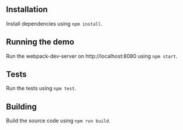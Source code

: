 ## Installation

Install dependencies using `npm install`.

## Running the demo
Run the webpack-dev-server on http://localhost:8080 using `npm start`.

## Tests
Run the tests using `npm test`.

## Building

Build the source code using `npm run build`.
